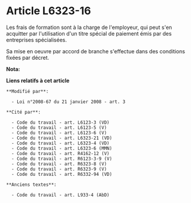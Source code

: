 # Article L6323-16

Les frais de formation sont à la charge de l'employeur, qui peut s'en acquitter par l'utilisation d'un titre spécial de
paiement émis par des entreprises spécialisées.

Sa mise en oeuvre par accord de branche s'effectue dans des conditions fixées par décret.

**Nota:**



**Liens relatifs à cet article**

	**Modifié par**:

	  - Loi n°2008-67 du 21 janvier 2008 - art. 3

	**Cité par**:

	  - Code du travail - art. L6123-3 (VD)
	  - Code du travail - art. L6123-5 (V)
	  - Code du travail - art. L6123-6 (V)
	  - Code du travail - art. L6323-21 (VD)
	  - Code du travail - art. L6323-4 (VD)
	  - Code du travail - art. L6323-6 (MMN)
	  - Code du travail - art. R4162-12 (V)
	  - Code du travail - art. R6123-3-9 (V)
	  - Code du travail - art. R6323-8 (V)
	  - Code du travail - art. R6323-9 (V)
	  - Code du travail - art. R6332-94 (VD)

	**Anciens textes**:

	  - Code du travail - art. L933-4 (AbD)
